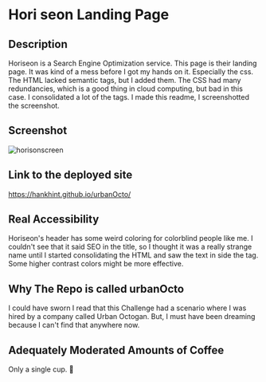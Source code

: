# Hori seon Landing Page


## Description 

Horiseon is a Search Engine Optimization service.  This page is their landing page.  It was kind of a mess before I got my hands on it.  Especially the css.
The HTML lacked semantic tags, but I added them.  The CSS had many redundancies, which is a good thing in cloud computing, but bad in this case.  I consolidated a lot of the tags.  I made this readme, I screenshotted the screenshot.

## Screenshot

![horisonscreen](https://user-images.githubusercontent.com/50533231/134795229-0a35f781-4518-4b57-a90e-4a4e7573df1f.png)


## Link to the deployed site
https://hankhint.github.io/urbanOcto/

## Real Accessibility
Horiseon's header has some weird coloring for colorblind people like me.  I couldn't see that it said SEO in the title, so I thought it was a really strange name until I started consolidating the HTML and saw the text in side the tag. Some higher contrast colors might be more effective.

## Why The Repo is called urbanOcto
I could have sworn I read that this Challenge had a scenario where I was hired by a company called Urban Octogan.  But, I must have been dreaming because I can't find that anywhere now.

## Adequately Moderated Amounts of Coffee
Only a single cup.  🎃
